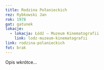 ```yaml
---
title: Rodzina Połanieckich
rez: Rybkowski Jan
rok: 1978
gat: gatunek
lokacje:
  - lokacja: Łódź – Muzeum Kinematografii
    link: lodz-muzeum-kinematografii
link: rodzina-polanieckich
fot: brak
---
```

Opis wkrótce…
